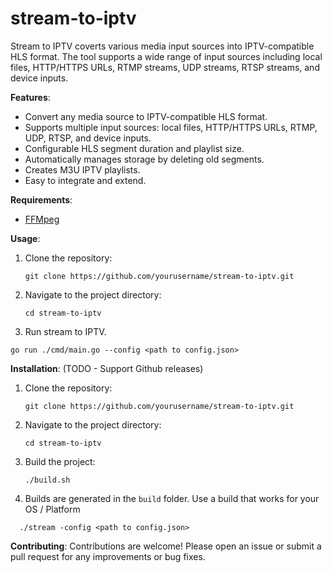 # stream-to-iptv
Stream to IPTV coverts various media input sources into IPTV-compatible HLS format. The tool supports a wide range of input sources including local files, HTTP/HTTPS URLs, RTMP streams, UDP streams, RTSP streams, and device inputs.

**Features**:
- Convert any media source to IPTV-compatible HLS format.
- Supports multiple input sources: local files, HTTP/HTTPS URLs, RTMP, UDP, RTSP, and device inputs.
- Configurable HLS segment duration and playlist size.
- Automatically manages storage by deleting old segments.
- Creates M3U IPTV playlists.
- Easy to integrate and extend.

**Requirements**:
- [FFMpeg](https://www.ffmpeg.org/download.html)

**Usage**:
1. Clone the repository:
   ```shell
   git clone https://github.com/yourusername/stream-to-iptv.git
   ```
2. Navigate to the project directory:
   ```shell
   cd stream-to-iptv
   ```
3. Run stream to IPTV.
  ```shell
  go run ./cmd/main.go --config <path to config.json>
  ```



**Installation**: (TODO - Support Github releases)
1. Clone the repository:
   ```shell
   git clone https://github.com/yourusername/stream-to-iptv.git
   ```
2. Navigate to the project directory:
   ```shell
   cd stream-to-iptv
   ```
3. Build the project:
   ```shell
   ./build.sh
   ```
4. Builds are generated in the `build` folder. Use a build that works for your OS / Platform
  ```shell
    ./stream -config <path to config.json>
   ```

**Contributing**:
Contributions are welcome! Please open an issue or submit a pull request for any improvements or bug fixes.
